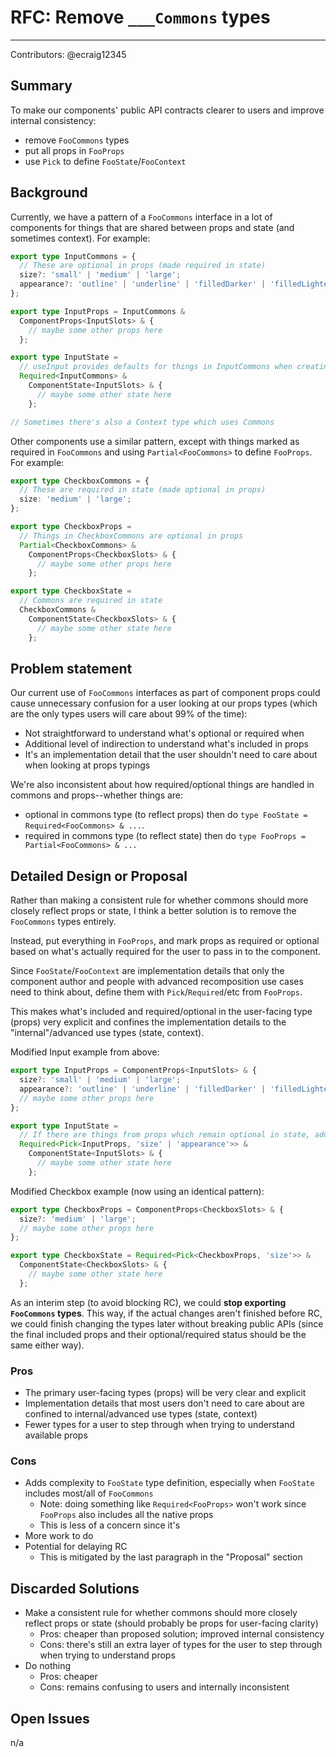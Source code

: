 # RFC: Remove `___Commons` types

---

Contributors: @ecraig12345

## Summary

To make our components' public API contracts clearer to users and improve internal consistency:

- remove `FooCommons` types
- put all props in `FooProps`
- use `Pick` to define `FooState`/`FooContext`

## Background

Currently, we have a pattern of a `FooCommons` interface in a lot of components for things that are shared between props and state (and sometimes context). For example:

```ts
export type InputCommons = {
  // These are optional in props (made required in state)
  size?: 'small' | 'medium' | 'large';
  appearance?: 'outline' | 'underline' | 'filledDarker' | 'filledLighter';
};

export type InputProps = InputCommons &
  ComponentProps<InputSlots> & {
    // maybe some other props here
  };

export type InputState =
  // useInput provides defaults for things in InputCommons when creating the state object
  Required<InputCommons> &
    ComponentState<InputSlots> & {
      // maybe some other state here
    };

// Sometimes there's also a Context type which uses Commons
```

Other components use a similar pattern, except with things marked as required in `FooCommons` and using `Partial<FooCommons>` to define `FooProps`. For example:

```ts
export type CheckboxCommons = {
  // These are required in state (made optional in props)
  size: 'medium' | 'large';
};

export type CheckboxProps =
  // Things in CheckboxCommons are optional in props
  Partial<CheckboxCommons> &
    ComponentProps<CheckboxSlots> & {
      // maybe some other props here
    };

export type CheckboxState =
  // Commons are required in state
  CheckboxCommons &
    ComponentState<CheckboxSlots> & {
      // maybe some other state here
    };
```

## Problem statement

Our current use of `FooCommons` interfaces as part of component props could cause unnecessary confusion for a user looking at our props types (which are the only types users will care about 99% of the time):

- Not straightforward to understand what's optional or required when
- Additional level of indirection to understand what's included in props
- It's an implementation detail that the user shouldn't need to care about when looking at props typings

We're also inconsistent about how required/optional things are handled in commons and props--whether things are:

- optional in commons type (to reflect props) then do `type FooState = Required<FooCommons> & ...`.
- required in commons type (to reflect state) then do `type FooProps = Partial<FooCommons> & ...`

## Detailed Design or Proposal

Rather than making a consistent rule for whether commons should more closely reflect props or state, I think a better solution is to remove the `FooCommons` types entirely.

Instead, put everything in `FooProps`, and mark props as required or optional based on what's actually required for the user to pass in to the component.

Since `FooState`/`FooContext` are implementation details that only the component author and people with advanced recomposition use cases need to think about, define them with `Pick`/`Required`/etc from `FooProps`.

This makes what's included and required/optional in the user-facing type (props) very explicit and confines the implementation details to the "internal"/advanced use types (state, context).

Modified Input example from above:

```ts
export type InputProps = ComponentProps<InputSlots> & {
  size?: 'small' | 'medium' | 'large';
  appearance?: 'outline' | 'underline' | 'filledDarker' | 'filledLighter';
  // maybe some other props here
};

export type InputState =
  // If there are things from props which remain optional in state, add another Pick without Required
  Required<Pick<InputProps, 'size' | 'appearance'>> &
    ComponentState<InputSlots> & {
      // maybe some other state here
    };
```

Modified Checkbox example (now using an identical pattern):

```ts
export type CheckboxProps = ComponentProps<CheckboxSlots> & {
  size?: 'medium' | 'large';
  // maybe some other props here
};

export type CheckboxState = Required<Pick<CheckboxProps, 'size'>> &
  ComponentState<CheckboxSlots> & {
    // maybe some other state here
  };
```

As an interim step (to avoid blocking RC), we could **stop exporting `FooCommons` types**. This way, if the actual changes aren't finished before RC, we could finish changing the types later without breaking public APIs (since the final included props and their optional/required status should be the same either way).

### Pros

- The primary user-facing types (props) will be very clear and explicit
- Implementation details that most users don't need to care about are confined to internal/advanced use types (state, context)
- Fewer types for a user to step through when trying to understand available props

### Cons

- Adds complexity to `FooState` type definition, especially when `FooState` includes most/all of `FooCommons`
  - Note: doing something like `Required<FooProps>` won't work since `FooProps` also includes all the native props
  - This is less of a concern since it's
- More work to do
- Potential for delaying RC
  - This is mitigated by the last paragraph in the "Proposal" section

## Discarded Solutions

- Make a consistent rule for whether commons should more closely reflect props or state (should probably be props for user-facing clarity)
  - Pros: cheaper than proposed solution; improved internal consistency
  - Cons: there's still an extra layer of types for the user to step through when trying to understand props
- Do nothing
  - Pros: cheaper
  - Cons: remains confusing to users and internally inconsistent

## Open Issues

n/a
